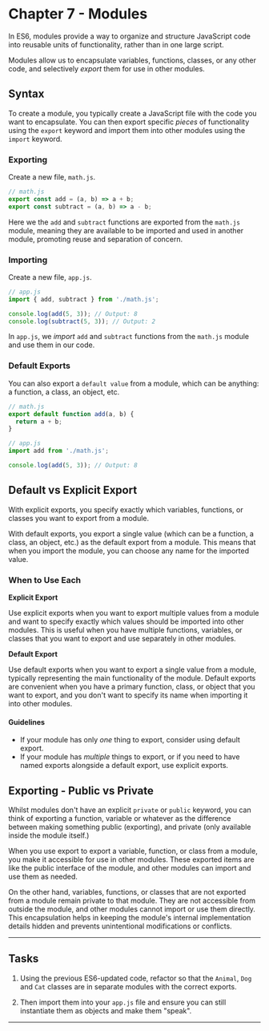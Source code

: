 # Chapter 7 - Modules 

In ES6, modules provide a way to organize and structure JavaScript code into reusable units of functionality, rather than in one large script. 

Modules allow us to encapsulate variables, functions, classes, or any other code, and selectively *export* them for use in other modules.

## Syntax

To create a module, you typically create a JavaScript file with the code you want to encapsulate. You can then export specific *pieces* of functionality using the `export` keyword and import them into other modules using the `import` keyword.

### Exporting

Create a new file, `math.js`.

```js
// math.js
export const add = (a, b) => a + b;
export const subtract = (a, b) => a - b;
```

Here we the `add` and `subtract` functions are exported from the `math.js` module, meaning they are available to be imported and used in another module, promoting reuse and separation of concern.

### Importing

Create a new file, `app.js`.

```js
// app.js
import { add, subtract } from './math.js';

console.log(add(5, 3)); // Output: 8
console.log(subtract(5, 3)); // Output: 2
```

In `app.js`, we *import* `add` and `subtract` functions from the `math.js` module and use them in our code.

### Default Exports
You can also export a `default value` from a module, which can be anything: a function, a class, an object, etc.

```js
// math.js
export default function add(a, b) {
  return a + b;
}
```

```js
// app.js
import add from './math.js';

console.log(add(5, 3)); // Output: 8
```

## Default vs Explicit Export

With explicit exports, you specify exactly which variables, functions, or classes you want to export from a module.

With default exports, you export a single value (which can be a function, a class, an object, etc.) as the default export from a module. This means that when you import the module, you can choose any name for the imported value.

### When to Use Each
**Explicit Export**

Use explicit exports when you want to export multiple values from a module and want to specify exactly which values should be imported into other modules. This is useful when you have multiple functions, variables, or classes that you want to export and use separately in other modules.

**Default Export**

Use default exports when you want to export a single value from a module, typically representing the main functionality of the module. Default exports are convenient when you have a primary function, class, or object that you want to export, and you don't want to specify its name when importing it into other modules.

#### Guidelines

- If your module has only *one* thing to export, consider using default export.
- If your module has *multiple* things to export, or if you need to have named exports alongside a default export, use explicit exports.

## Exporting - Public vs Private

Whilst modules don't have an explicit `private` or `public` keyword, you can think of exporting a function, variable or whatever as the difference between making something public (exporting), and private (only available inside the module itself.)

When you use export to export a variable, function, or class from a module, you make it accessible for use in other modules. These exported items are like the public interface of the module, and other modules can import and use them as needed.

On the other hand, variables, functions, or classes that are not exported from a module remain private to that module. They are not accessible from outside the module, and other modules cannot import or use them directly. This encapsulation helps in keeping the module's internal implementation details hidden and prevents unintentional modifications or conflicts.

---

## Tasks

1. Using the previous ES6-updated code, refactor so that the `Animal`, `Dog` and `Cat` classes are in separate modules with the correct exports. 

2. Then import them into your `app.js` file and ensure you can still instantiate them as objects and make them "speak".

---